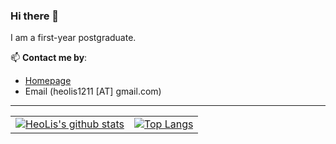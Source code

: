 ### Hi there 👋
I am a first-year postgraduate.

📫 **Contact me by**:
- [Homepage](https://wmpscc.github.io/)
- Email (heolis1211 [AT] gmail.com)

----

|||
|--|--|
|[![HeoLis's github stats](https://github-readme-stats.vercel.app/api?username=wmpscc&theme=material-palenight&count_private=true&hide=contribs)](https://github.com/anuraghazra/github-readme-stats) | [![Top Langs](https://github-readme-stats.vercel.app/api/top-langs/?username=wmpscc&theme=material-palenight&hide=Jupyter&layout=compact)](https://github.com/anuraghazra/github-readme-stats)|
